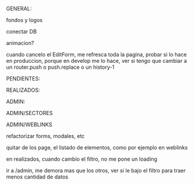 GENERAL:

fondos y logos

conectar DB

animacion?

cuando cancelo el EditForm, me refresca toda la pagina, probar si lo hace en produccion, porque en develop me lo hace, ver si tengo que cambiar a un router.push o push.replace o un history-1

PENDIENTES:

REALIZADOS:

ADMIN:

ADMIN/SECTORES

ADMIN/WEBLINKS

refactorizar forms, modales, etc

quitar de los page, el listado de elementos, como por ejemplo en weblinks

en realizados, cuando cambio el filtro, no me pone un loading

ir a /admin, me demora mas que los otros, ver si le bajo el filtro para traer menos cantidad de datos


